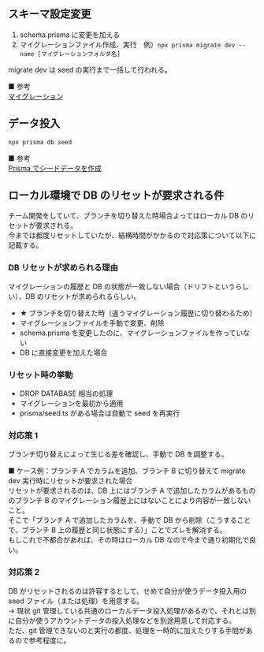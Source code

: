 ## スキーマ設定変更

1. schema.prisma に変更を加える
2. マイグレーションファイル作成、実行　例）`npx prisma migrate dev --name [マイグレーションフォルダ名]`

migrate dev は seed の実行まで一括して行われる。

■ 参考  
[マイグレーション](https://zenn.dev/thirosue/books/49a4ee418743ed/viewer/57d161)

## データ投入

```bash
npx prisma db seed
```

■ 参考  
[Prisma でシードデータを作成](https://zenn.dev/hayato94087/books/e9c2721ff22ac7/viewer/i01qwjendsop5fw#%E3%82%B7%E3%83%BC%E3%83%89%E3%83%87%E3%83%BC%E3%82%BF%E3%82%92%E4%BD%9C%E6%88%90)

## ローカル環境で DB のリセットが要求される件

チーム開発をしていて、ブランチを切り替えた時場合よってはローカル DB のリセットが要求される。  
今までは都度リセットしていたが、結構時間がかかるので対応策について以下に記載する。

### DB リセットが求められる理由

マイグレーションの履歴と DB の状態が一致しない場合（ドリフトというらしい）、DB のリセットが求められるらしい。

- ★ ブランチを切り替えた時（違うマイグレーション履歴に切り替わるため）
- マイグレーションファイルを手動で変更、削除
- schema.prisma を変更したのに、マイグレーションファイルを作っていない
- DB に直接変更を加えた場合

### リセット時の挙動

- DROP DATABASE 相当の処理
- マイグレーションを最初から適用
- prisma/seed.ts がある場合は自動で seed を再実行

### 対応策 1

ブランチ切り替えによって生じる差を確認し、手動で DB を調整する。

■ ケース例：ブランチ A でカラムを追加、ブランチ B に切り替えて migrate dev 実行時にリセットが要求された場合  
リセットが要求されるのは、DB 上にはブランチ A で追加したカラムがあるもののブランチ B のマイグレーション履歴上にはないことにより内容が一致しないこと。  
そこで「ブランチ A で追加したカラムを、手動で DB から削除（こうすることで、ブランチ B 上の履歴と同じ状態にする）」ことでズレを解消する。  
もしこれで不都合があれば、その時はローカル DB なので今まで通り初期化で良い。

### 対応策 2

DB がリセットされるのは許容するとして、せめて自分が使うデータ投入用の seed ファイル（または処理）を用意する。  
→ 現状 git 管理している共通のローカルデータ投入処理があるので、それとは別に自分が使うアカウントデータの投入処理などを別途用意して対応する。  
ただ、git 管理できないのと実行の都度、処理を一時的に加えたりする手間があるので参考程度に。
